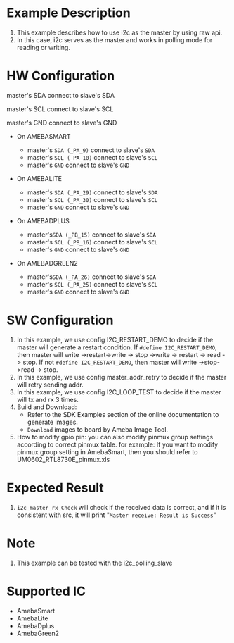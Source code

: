 # Example Description

1. This example describes how to use i2c as the master by using raw api.
2. In this case, i2c serves as the master and works in polling mode for reading or writing.

# HW Configuration

master's SDA connect to slave's SDA 

master's SCL connect to slave's SCL 

master's GND connect to slave's GND 

* On AMEBASMART
  - master's `SDA (_PA_9)` connect to slave's `SDA`
  - master's  `SCL (_PA_10)` connect to slave's `SCL` 
  - master's  `GND` connect to slave's `GND` 

* On AMEBALITE
  - master's `SDA (_PA_29)` connect to slave's `SDA`
  - master's `SCL (_PA_30)` connect to slave's `SCL` 
  - master's `GND` connect to slave's `GND` 

* On AMEBADPLUS
  - master's`SDA (_PB_15)` connect to slave's `SDA`
  - master's `SCL (_PB_16)` connect to slave's `SCL` 
  - master's `GND` connect to slave's `GND` 

* On AMEBADGREEN2
  - master's`SDA (_PA_26)` connect to slave's `SDA`
  - master's `SCL (_PA_25)` connect to slave's `SCL`
  - master's `GND` connect to slave's `GND`

# SW Configuration

1. In this example, we use config I2C_RESTART_DEMO to decide if the master will generate a restart condition.
   		If `#define I2C_RESTART_DEMO`, then master will write ->restart->write -> stop ->write -> restart -> read -> stop.
   		If not `#define I2C_RESTART_DEMO`, then master will write ->stop->read -> stop.
2. In this example, we use config master_addr_retry to decide if the master will retry sending addr.
3. In this example, we use config I2C_LOOP_TEST to decide if the master will tx and rx 3 times.
4. Build and Download:
   * Refer to the SDK Examples section of the online documentation to generate images.
   * `Download` images to board by Ameba Image Tool.
5. How to modify gpio pin:
   you can also modify pinmux group settings according to correct pinmux table.
   for example: 
   	If you want to modify pinmux group setting in AmebaSmart, then you should refer to UM0602_RTL8730E_pinmux.xls

# Expected Result

1. `i2c_master_rx_Check` will check if the received data is correct, and if it is consistent with src, it will print "`Master receive: Result is Success`"

# Note

1. This example can be tested with the i2c_polling_slave

# Supported IC

* AmebaSmart
* AmebaLite
* AmebaDplus
* AmebaGreen2
